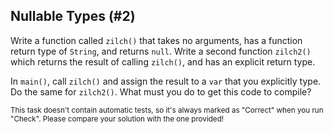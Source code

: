 ## Nullable Types (#2)

Write a function called `zilch()` that takes no arguments, has a function return
type of `String`, and returns `null`. Write a second function `zilch2()` which
returns the result of calling `zilch()`, and has an explicit return type.

In `main()`, call `zilch()` and assign the result to a `var` that you explicitly
type. Do the same for `zilch2()`. What must you do to get this code to compile?

<sub> This task doesn't contain automatic tests,
so it's always marked as "Correct" when you run "Check".
Please compare your solution with the one provided! </sub>
